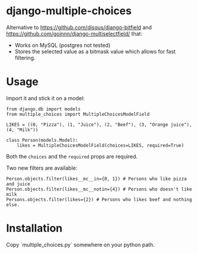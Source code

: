 # django-multiple-choices

Alternative to https://github.com/disqus/django-bitfield and https://github.com/goinnn/django-multiselectfield/ that:

- Works on MySQL (postgres not tested)
- Stores the selected value as a bitmask value which allows for fast filtering.

# Usage

Import it and stick it on a model:

```
from django.db import models
from multiple_choices import MultipleChoicesModelField

LIKES = ((0, "Pizza"), (1, "Juice"), (2, "Beef"), (3, "Orange juice"), (4, "Milk"))

class Person(models.Model):
    likes = MultipleChoicesModelField(choices=LIKES, required=True)
```

Both the `choices` and the `required` props are required.

Two new filters are available:

```
Person.objects.filter(likes__mc__in={0, 1}) # Persons who like pizza and juice
Person.objects.filter(likes__mc__notin={4}) # Persons who doesn't like milk
Persons.objects.filter(likes={2}) # Persons who likes beef and nothing else.
```

# Installation

Copy ´multiple_choices.py` somewhere on your python path.
